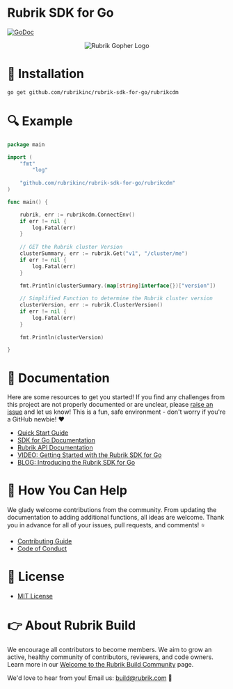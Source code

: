 # Rubrik SDK for Go

[![GoDoc](https://godoc.org/github.com/rubrikinc/rubrik-sdk-for-go/rubrikcdm?status.svg)](https://godoc.org/github.com/rubrikinc/rubrik-sdk-for-go/rubrikcdm)




<p></p>
<p align="center">
  <img src="https://user-images.githubusercontent.com/8610203/48332236-55506f00-e610-11e8-9a60-594de963a1ee.png" alt="Rubrik Gopher Logo"/>
</p>

# :hammer: Installation

```go get github.com/rubrikinc/rubrik-sdk-for-go/rubrikcdm```

# :mag: Example

```go
package main

import (
	"fmt"
        "log"
	
	"github.com/rubrikinc/rubrik-sdk-for-go/rubrikcdm"
)

func main() {

	rubrik, err := rubrikcdm.ConnectEnv()
	if err != nil {
		log.Fatal(err)
	}
	
	// GET the Rubrik cluster Version
	clusterSummary, err := rubrik.Get("v1", "/cluster/me")
	if err != nil {
		log.Fatal(err)
	}
	
	fmt.Println(clusterSummary.(map[string]interface{})["version"])

	// Simplified Function to determine the Rubrik cluster version
	clusterVersion, err := rubrik.ClusterVersion()
	if err != nil {
		log.Fatal(err)
	}
	
	fmt.Println(clusterVersion)

}
```

# :blue_book: Documentation

Here are some resources to get you started! If you find any challenges from this project are not properly documented or are unclear, please [raise an issue](https://github.com/rubrikinc/rubrik-sdk-for-go/issues/new/choose) and let us know! This is a fun, safe environment - don't worry if you're a GitHub newbie! :heart:

* [Quick Start Guide](https://github.com/rubrikinc/rubrik-sdk-for-go/blob/master/docs/quick-start.md)
* [SDK for Go Documentation](https://godoc.org/github.com/rubrikinc/rubrik-sdk-for-go/rubrikcdm)
* [Rubrik API Documentation](https://github.com/rubrikinc/api-documentation)
* [VIDEO: Getting Started with the Rubrik SDK for Go](https://youtu.be/xklHJe0u-ZY)
* [BLOG: Introducing the Rubrik SDK for Go](https://www.rubrik.com/blog/rubrik-google-go-sdk/)

# :muscle: How You Can Help

We glady welcome contributions from the community. From updating the documentation to adding additional functions, all ideas are welcome. Thank you in advance for all of your issues, pull requests, and comments! :star:

* [Contributing Guide](CONTRIBUTING.md)
* [Code of Conduct](CODE_OF_CONDUCT.md)

# :pushpin: License

* [MIT License](LICENSE)

# :point_right: About Rubrik Build

We encourage all contributors to become members. We aim to grow an active, healthy community of contributors, reviewers, and code owners. Learn more in our [Welcome to the Rubrik Build Community](https://github.com/rubrikinc/welcome-to-rubrik-build) page.

We'd  love to hear from you! Email us: build@rubrik.com :love_letter:
